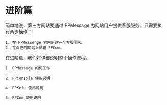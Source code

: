 # 进阶篇

简单地说，第三方网站要通过 PPMessage 为网站用户提供客服服务，只需要执行两步操作：

    1. 在 PPMessenge 官网创建一个客服团队。
    2. 在自己的网站上部署 PPCom。

在进阶篇，我们将详细说明整个操作流程。
    
    1. PPMessage 如何工作

    2. PPConsole 使用说明

    4. PPKefu 使用说明

    5. PPCom 使用说明
